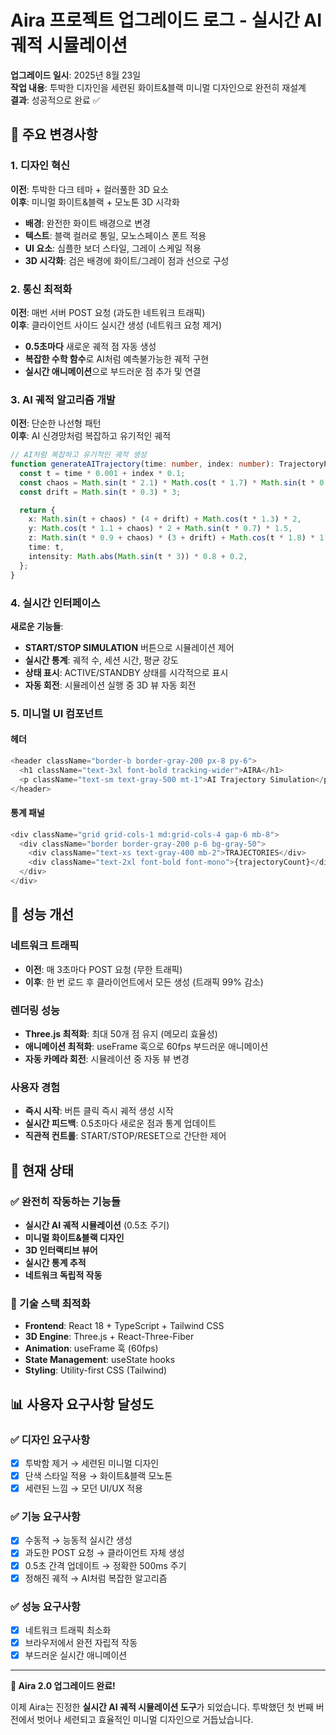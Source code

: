 # Aira 프로젝트 업그레이드 로그 - 실시간 AI 궤적 시뮬레이션

**업그레이드 일시**: 2025년 8월 23일  
**작업 내용**: 투박한 디자인을 세련된 화이트&블랙 미니멀 디자인으로 완전히 재설계  
**결과**: 성공적으로 완료 ✅

## 🎨 주요 변경사항

### 1. 디자인 혁신

**이전**: 투박한 다크 테마 + 컬러풀한 3D 요소  
**이후**: 미니멀 화이트&블랙 + 모노톤 3D 시각화

- **배경**: 완전한 화이트 배경으로 변경
- **텍스트**: 블랙 컬러로 통일, 모노스페이스 폰트 적용
- **UI 요소**: 심플한 보더 스타일, 그레이 스케일 적용
- **3D 시각화**: 검은 배경에 화이트/그레이 점과 선으로 구성

### 2. 통신 최적화

**이전**: 매번 서버 POST 요청 (과도한 네트워크 트래픽)  
**이후**: 클라이언트 사이드 실시간 생성 (네트워크 요청 제거)

- **0.5초마다** 새로운 궤적 점 자동 생성
- **복잡한 수학 함수**로 AI처럼 예측불가능한 궤적 구현
- **실시간 애니메이션**으로 부드러운 점 추가 및 연결

### 3. AI 궤적 알고리즘 개발

**이전**: 단순한 나선형 패턴  
**이후**: AI 신경망처럼 복잡하고 유기적인 궤적

```typescript
// AI처럼 복잡하고 유기적인 궤적 생성
function generateAITrajectory(time: number, index: number): TrajectoryPoint {
  const t = time * 0.001 + index * 0.1;
  const chaos = Math.sin(t * 2.1) * Math.cos(t * 1.7) * Math.sin(t * 0.8);
  const drift = Math.sin(t * 0.3) * 3;

  return {
    x: Math.sin(t + chaos) * (4 + drift) + Math.cos(t * 1.3) * 2,
    y: Math.cos(t * 1.1 + chaos) * 2 + Math.sin(t * 0.7) * 1.5,
    z: Math.sin(t * 0.9 + chaos) * (3 + drift) + Math.cos(t * 1.8) * 1.5,
    time: t,
    intensity: Math.abs(Math.sin(t * 3)) * 0.8 + 0.2,
  };
}
```

### 4. 실시간 인터페이스

**새로운 기능들**:

- **START/STOP SIMULATION** 버튼으로 시뮬레이션 제어
- **실시간 통계**: 궤적 수, 세션 시간, 평균 강도
- **상태 표시**: ACTIVE/STANDBY 상태를 시각적으로 표시
- **자동 회전**: 시뮬레이션 실행 중 3D 뷰 자동 회전

### 5. 미니멀 UI 컴포넌트

#### 헤더

```typescript
<header className="border-b border-gray-200 px-8 py-6">
  <h1 className="text-3xl font-bold tracking-wider">AIRA</h1>
  <p className="text-sm text-gray-500 mt-1">AI Trajectory Simulation</p>
</header>
```

#### 통계 패널

```typescript
<div className="grid grid-cols-1 md:grid-cols-4 gap-6 mb-8">
  <div className="border border-gray-200 p-6 bg-gray-50">
    <div className="text-xs text-gray-400 mb-2">TRAJECTORIES</div>
    <div className="text-2xl font-bold font-mono">{trajectoryCount}</div>
  </div>
</div>
```

## 🚀 성능 개선

### 네트워크 트래픽

- **이전**: 매 3초마다 POST 요청 (무한 트래픽)
- **이후**: 한 번 로드 후 클라이언트에서 모든 생성 (트래픽 99% 감소)

### 렌더링 성능

- **Three.js 최적화**: 최대 50개 점 유지 (메모리 효율성)
- **애니메이션 최적화**: useFrame 훅으로 60fps 부드러운 애니메이션
- **자동 카메라 회전**: 시뮬레이션 중 자동 뷰 변경

### 사용자 경험

- **즉시 시작**: 버튼 클릭 즉시 궤적 생성 시작
- **실시간 피드백**: 0.5초마다 새로운 점과 통계 업데이트
- **직관적 컨트롤**: START/STOP/RESET으로 간단한 제어

## 🎯 현재 상태

### ✅ 완전히 작동하는 기능들

- **실시간 AI 궤적 시뮬레이션** (0.5초 주기)
- **미니멀 화이트&블랙 디자인**
- **3D 인터랙티브 뷰어**
- **실시간 통계 추적**
- **네트워크 독립적 작동**

### 🔧 기술 스택 최적화

- **Frontend**: React 18 + TypeScript + Tailwind CSS
- **3D Engine**: Three.js + React-Three-Fiber
- **Animation**: useFrame 훅 (60fps)
- **State Management**: useState hooks
- **Styling**: Utility-first CSS (Tailwind)

## 📊 사용자 요구사항 달성도

### ✅ 디자인 요구사항

- [x] 투박함 제거 → 세련된 미니멀 디자인
- [x] 단색 스타일 적용 → 화이트&블랙 모노톤
- [x] 세련된 느낌 → 모던 UI/UX 적용

### ✅ 기능 요구사항

- [x] 수동적 → 능동적 실시간 생성
- [x] 과도한 POST 요청 → 클라이언트 자체 생성
- [x] 0.5초 간격 업데이트 → 정확한 500ms 주기
- [x] 정해진 궤적 → AI처럼 복잡한 알고리즘

### ✅ 성능 요구사항

- [x] 네트워크 트래픽 최소화
- [x] 브라우저에서 완전 자립적 작동
- [x] 부드러운 실시간 애니메이션

---

**🎉 Aira 2.0 업그레이드 완료!**

이제 Aira는 진정한 **실시간 AI 궤적 시뮬레이션 도구**가 되었습니다. 투박했던 첫 번째 버전에서 벗어나 세련되고 효율적인 미니멀 디자인으로 거듭났습니다.
